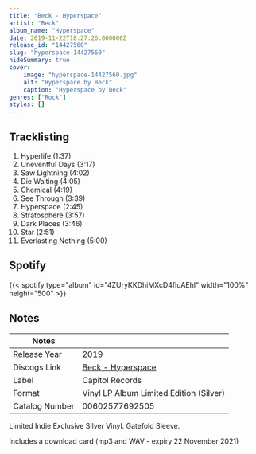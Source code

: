 ```yaml
---
title: "Beck - Hyperspace"
artist: "Beck"
album_name: "Hyperspace"
date: 2019-11-22T18:27:26.000000Z
release_id: "14427560"
slug: "hyperspace-14427560"
hideSummary: true
cover:
    image: "hyperspace-14427560.jpg"
    alt: "Hyperspace by Beck"
    caption: "Hyperspace by Beck"
genres: ["Rock"]
styles: []
---
```


## Tracklisting
1. Hyperlife (1:37)
2. Uneventful Days (3:17)
3. Saw Lightning (4:02)
4. Die Waiting (4:05)
5. Chemical (4:19)
6. See Through (3:39)
7. Hyperspace (2:45)
8. Stratosphere (3:57)
9. Dark Places (3:46)
10. Star (2:51)
11. Everlasting Nothing (5:00)


## Spotify
{{< spotify type="album" id="4ZUryKKDhiMXcD4fluAEhl" width="100%" height="500" >}}



## Notes
| Notes          |             |
| ---------------| ----------- |
| Release Year   | 2019 |
| Discogs Link   | [Beck - Hyperspace](https://www.discogs.com/release/14427560-Beck-Hyperspace) |
| Label          | Capitol Records |
| Format         | Vinyl LP Album Limited Edition (Silver) |
| Catalog Number | 00602577692505 |

Limited Indie Exclusive Silver Vinyl. Gatefold Sleeve. 

Includes a download card (mp3 and WAV - expiry 22 November 2021)
